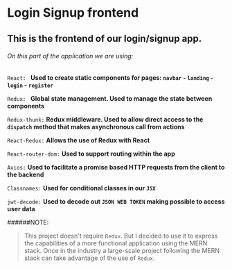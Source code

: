 # Login Signup frontend

## This is the frontend of our login/signup app.

###### On this part of the application we are using:

`React: `
**Used to create static components for pages: `navbar` - `landing` - `login` - `register`**

`Redux: `
**Global state management. Used to manage the state between components**

`Redux-thunk:`
**Redux middleware. Used to allow direct access to the `dispatch` method that makes asynchronous call from actions**

`React-Redux:`
**Allows the use of Redux with React**

`React-router-dom:`
**Used to support routing within the app**

`Axios:`
**Used to facilitate a promise based HTTP requests from the client to the backend**

`Classnames:`
**Used for conditional classes in our `JSX`**

`jwt-decode:`
**Used to decode out `JSON WEB TOKEN` making possible to access user data**

######NOTE:
> This project doesn't require `Redux`. But I decided to use it to express the capabilities of a more functional application using the MERN stack. Once in the industry a  large-scale project following the MERN stack can take advantage of the use of `Redux`.
